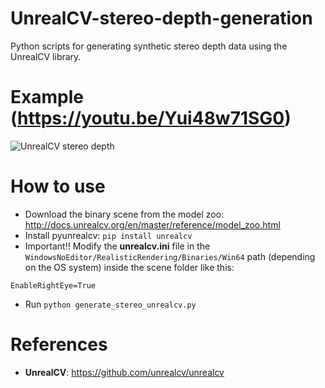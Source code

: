 # UnrealCV-stereo-depth-generation
Python scripts for generating synthetic stereo depth data using the UnrealCV library.

# Example (https://youtu.be/Yui48w71SG0)
![UnrealCV stereo depth](https://github.com/ibaiGorordo/UnrealCV-stereo-depth-generation/blob/main/doc/img/unrealcvStereo.gif)

# How to use
* Download the binary scene from the model zoo: http://docs.unrealcv.org/en/master/reference/model_zoo.html
* Install pyunrealcv: `pip install unrealcv`
* Important:bangbang: Modify the **unrealcv.ini** file in the `WindowsNoEditor/RealisticRendering/Binaries/Win64` path (depending on the OS system) inside the scene folder like this:

`EnableRightEye=True`

* Run `python generate_stereo_unrealcv.py` 


# References
* **UnrealCV**: https://github.com/unrealcv/unrealcv
